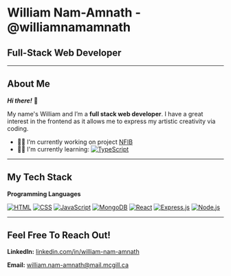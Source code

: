 # William Nam-Amnath - @williamnamamnath

## Full-Stack Web Developer 


--------

## About Me



***Hi there!*** 👋 


My name's William and I’m a **full stack web developer**. I have a great interest in the frontend as it allows me to express my artistic creativity via coding. 

- 👷‍♂️ I’m currently working on project [NFIB](https://github.com/williamnamamnath/project-nfib)
- 👨‍💻 I'm currently learning: <a href="#"><img alt="TypeScript" src="https://img.shields.io/badge/TypeScript-007ACC.svg?logo=typescript&logoColor=white"></a>



------------

## My Tech Stack

**Programming Languages**

<a href="#"><img alt="HTML" src="https://img.shields.io/badge/HTML-E34F26.svg?logo=html5&logoColor=white"></a>
<a href="#"><img alt="CSS" src="https://img.shields.io/badge/CSS-1572B6.svg?logo=css3&logoColor=white"></a>
<a href="#"><img alt="JavaScript" src="https://img.shields.io/badge/JavaScript-F7DF1E.svg?logo=javascript&logoColor=black"></a>
<a href="#"><img alt="MongoDB" src ="https://img.shields.io/badge/MongoDB-4ea94b.svg?logo=mongodb&logoColor=white"></a>
<a href="#"><img alt="React" src="https://img.shields.io/badge/React-20232a.svg?logo=react&logoColor=%2361DAFB"></a>
<a href="#"><img alt="Express.js" src="https://img.shields.io/badge/Express.js-20232a.svg?logo=react&logoColor=%2361DAFB"></a>
<a href="#"><img alt="Node.js" src="https://img.shields.io/badge/Node.js-43853D.svg?logo=node.js&logoColor=white"></a>

------------

## Feel Free To Reach Out!

 

**LinkedIn:** [linkedin.com/in/william-nam-amnath](linkedin.com/in/william-nam-amnath) 

**Email:** william.nam-amnath@mail.mcgill.ca
